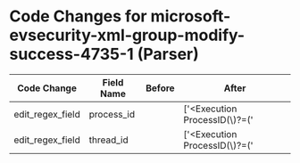 # Code Changes for microsoft-evsecurity-xml-group-modify-success-4735-1 (Parser)

| Code Change | Field Name | Before | After |
|-------------|------------|--------|-------|
| edit_regex_field | process_id |  | ['<Execution ProcessID(\\)?=(\'|")({process_id}\d+)(\'|") ThreadID(\\)?=(\'|")({thread_id}\d+)(\'|")'] |
| edit_regex_field | thread_id |  | ['<Execution ProcessID(\\)?=(\'|")({process_id}\d+)(\'|") ThreadID(\\)?=(\'|")({thread_id}\d+)(\'|")'] |